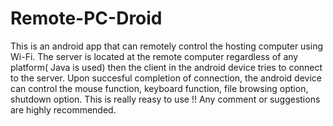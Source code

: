 Remote-PC-Droid
===============

This is an android app that can remotely control the hosting computer using Wi-Fi. The server is located at the remote computer regardless of any platform( Java is used) then the client in the android device tries to connect to the server. Upon succesful completion of connection, the android device can control the mouse function, keyboard function, file browsing option, shutdown option. This is really reasy to use !!
Any comment or suggestions are highly recommended.
